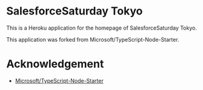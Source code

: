 # SalesforceSaturday Tokyo

This is a Heroku application for the homepage of SalesforceSaturday Tokyo.

This application was forked from Microsoft/TypeScript-Node-Starter.

# Acknowledgement

- [Microsoft/TypeScript-Node-Starter](https://github.com/Microsoft/TypeScript-Node-Starter)
